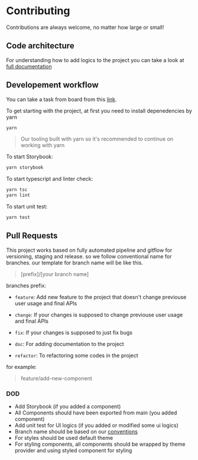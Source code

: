 # Contributing
Contributions are always welcome, no matter how large or small!

## Code architecture

For understanding how to add logics to the project you can take a look at [full documentation](./full-documentation.md)

## Developement workflow

You can take a task from board from this [link](https://github.com/users/behnamrhp/projects/4).<br/>

To get starting with the project, at first you need to install depenedencies by yarn

```bash
yarn
```
> Our tooling built with yarn so it's recommended to continue on working with yarn

To start Storybook:
```bash
yarn storybook
```

To start typescript and linter check:
```bash
yarn tsc
yarn lint
```

To start unit test:
```bash
yarn test
```

## Pull Requests

This project works based on fully automated pipeline and gitflow for versioning, staging and release. so we follow conventional name for branches. our template for branch name will be like this.

> [prefix]/[your branch name]

branches prefix:

- `feature`: Add new feature to the project that doesn't change previouse user usage and final APIs

- `change`: If your changes is supposed to change previouse user usage and final APIs

- `fix`: If your changes is supposed to just fix bugs

- `doc`: For adding documentation to the project

- `refactor`: To refactoring some codes in the project

for example: 
> feature/add-new-component

### DOD

- Add Storybook (if you added a component)
- All Components should have been exported from main (you added component)
- Add unit test for UI logics (if you added or modified some ui logics)
- Branch name should be based on our [conventions](#pull-requests)
- For styles should be used default theme
- For styling components, all components should be wrapped by theme provider and using styled component for styling